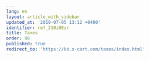 ```yaml
---
lang: en
layout: article_with_sidebar
updated_at: '2019-07-05 13:12 +0400'
identifier: ref_210i08zr
title: Taxes
order: 90
published: true
redirect_to: 'https://kb.x-cart.com/taxes/index.html'
---
```

